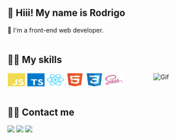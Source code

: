<h2 align="left">💜 Hiii! My name is <strong>Rodrigo</strong></h2>
🔭 I'm a front-end web developer.

<div style="display: inline_block"><br>
  <h2 align="left">🐱‍👤 My skills</h2>
  <img align="center" alt="Javascript" height="30" width="40" src="https://raw.githubusercontent.com/devicons/devicon/master/icons/javascript/javascript-plain.svg">
  <img align="center" alt="Typescript" height="30" width="40" src="https://raw.githubusercontent.com/devicons/devicon/master/icons/typescript/typescript-plain.svg">
  <img align="center" alt="ReactJS" height="30" width="40" src="https://raw.githubusercontent.com/devicons/devicon/master/icons/react/react-original.svg">
  <img align="center" alt="HTML5" height="30" width="40" src="https://raw.githubusercontent.com/devicons/devicon/master/icons/html5/html5-original.svg">
  <img align="center" alt="Css3" height="30" width="40" src="https://raw.githubusercontent.com/devicons/devicon/master/icons/css3/css3-original.svg">
  <img align="center" alt="Scss" height="30" width="40" src="https://raw.githubusercontent.com/devicons/devicon/master/icons/sass/sass-original.svg">
  <img align="right" alt="Gif" width="175" src="https://64.media.tumblr.com/2b3ccd7dea74db953fbea6c39aad87d8/2c572aa08263d397-35/s400x600/a68ba3eb997e45fc2a067f0bc49fb4124804eb63.gifv">
</div>

<div><br>
  <h2 align="left">🐱‍🏍 Contact me</h2>
  <a href = "mailto: rodrigoleitearaujo777@gmail.com"><img src="https://img.shields.io/badge/-Gmail-%23EA4335?style=for-the-badge&logo=gmail&logoColor=white" target="_blank"></a>
  <a href="https://www.linkedin.com/in/rodrigo-leite-araujo-a2a1b119b/" target="_blank"><img src="https://img.shields.io/badge/-LinkedIn-%230077B5?style=for-the-badge&logo=linkedin&logoColor=white" target="_blank"></a>
  <a href="https://www.youtube.com/channel/UCq_ePuv1nqh3K7aCI_pl6-Q" target="_blank"><img src="https://img.shields.io/badge/-Youtube-%23333?style=for-the-badge&logo=youtube&logoColor=white" target="_blank"></a>
</div>
